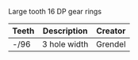 Large tooth 16 DP gear rings

Teeth | Description | Creator
----- | ----------- | -------
-/96 | 3 hole width | Grendel

